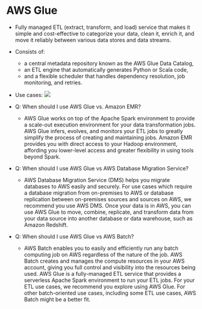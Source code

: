 # AWS Glue

* Fully managed ETL (extract, transform, and load) service that makes it simple and cost-effective to categorize your data, clean it, enrich it, and move it reliably between various data stores and data streams.
* Consists of:
    * a central metadata repository known as the AWS Glue Data Catalog, 
    * an ETL engine that automatically generates Python or Scala code, 
    * and a flexible scheduler that handles dependency resolution, job monitoring, and retries.
* Use cases:
![](https://s3.amazonaws.com/media.whizlabs.com/learn/2019/04/04/ckeditor_2.png)
* Q: When should I use AWS Glue vs. Amazon EMR?
    * AWS Glue works on top of the Apache Spark environment to provide a scale-out execution environment for your data transformation jobs. AWS Glue infers, evolves, and monitors your ETL jobs to greatly simplify the process of creating and maintaining jobs. Amazon EMR provides you with direct access to your Hadoop environment, affording you lower-level access and greater flexibility in using tools beyond Spark.

* Q: When should I use AWS Glue vs AWS Database Migration Service?

    * AWS Database Migration Service (DMS) helps you migrate databases to AWS easily and securely. For use cases which require a database migration from on-premises to AWS or database replication between on-premises sources and sources on AWS, we recommend you use AWS DMS. Once your data is in AWS, you can use AWS Glue to move, combine, replicate, and transform data from your data source into another database or data warehouse, such as Amazon Redshift.

* Q: When should I use AWS Glue vs AWS Batch?

    * AWS Batch enables you to easily and efficiently run any batch computing job on AWS regardless of the nature of the job. AWS Batch creates and manages the compute resources in your AWS account, giving you full control and visibility into the resources being used. AWS Glue is a fully-managed ETL service that provides a serverless Apache Spark environment to run your ETL jobs. For your ETL use cases, we recommend you explore using AWS Glue. For other batch-oriented use cases, including some ETL use cases, AWS Batch might be a better fit.

